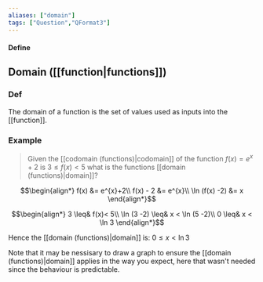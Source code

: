 ```yaml
---
aliases: ["domain"]
tags: ["Question","QFormat3"]
---
```


#### Define
## Domain ([[function|functions]])
### Def
The domain of a function is the set of values used as inputs into the [[function]].


### Example
> Given the [[codomain (functions)|codomain]] of the function $f(x)=e^{x}+2$ is $3\leq f(x)< 5$ what is the functions [[domain (functions)|domain]]?

$$\begin{align*}
f(x) &= e^{x}+2\\
f(x) - 2 &= e^{x}\\
\ln (f(x) -2) &= x
\end{align*}$$

$$\begin{align*}
3 \leq& f(x)< 5\\
\ln (3 -2) \leq& x < \ln (5 -2)\\
0 \leq& x < \ln 3 
\end{align*}$$

Hence the [[domain (functions)|domain]] is: $0 \leq x < \ln 3$

Note that it may be nessisary to draw a graph to ensure the [[domain (functions)|domain]] applies in the way you expect, here that wasn't needed since the behaviour is predictable.